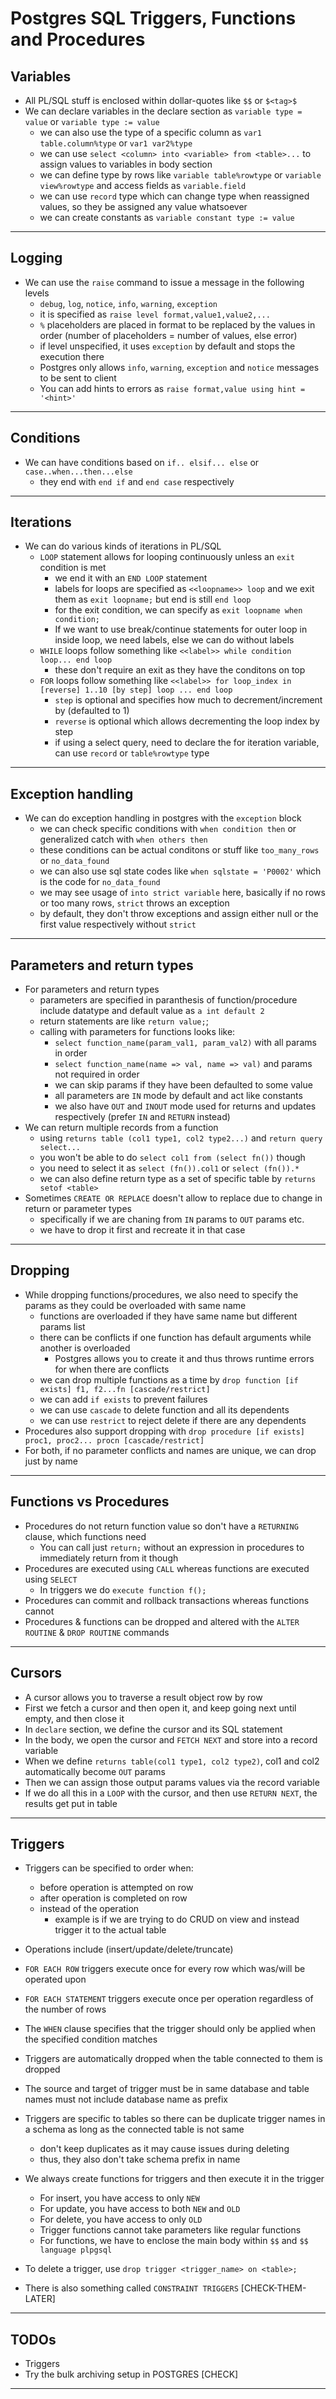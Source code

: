 # Postgres SQL Triggers, Functions and Procedures

## Variables

- All PL/SQL stuff is enclosed within dollar-quotes like `$$` or `$<tag>$`
- We can declare variables in the declare section as `variable type = value` or `variable type := value`
  - we can also use the type of a specific column as `var1 table.column%type` or `var1 var2%type`
  - we can use `select <column> into <variable> from <table>...` to assign values to variables in body section
  - we can define type by rows like `variable table%rowtype` or `variable view%rowtype` and access fields as `variable.field`
  - we can use `record` type which can change type when reassigned values, so they be assigned any value whatsoever
  - we can create constants as `variable constant type := value`

---

## Logging

- We can use the `raise` command to issue a message in the following levels
  - `debug`, `log`, `notice`, `info`, `warning`, `exception`
  - it is specified as `raise level format,value1,value2,...`
  - `%` placeholders are placed in format to be replaced by the values in order (number of placeholders = number of values, else error)
  - if level unspecified, it uses `exception` by default and stops the execution there
  - Postgres only allows `info`, `warning`, `exception` and `notice` messages to be sent to client
  - You can add hints to errors as `raise format,value using hint = '<hint>'`

---

## Conditions

- We can have conditions based on `if.. elsif... else` or `case..when...then...else`
  - they end with `end if` and `end case` respectively

---

## Iterations

- We can do various kinds of iterations in PL/SQL
  - `LOOP` statement allows for looping continuously unless an `exit` condition is met
    - we end it with an `END LOOP` statement
    - labels for loops are specified as `<<loopname>> loop` and we exit them as `exit loopname;` but end is still `end loop`
    - for the exit condition, we can specify as `exit loopname when condition;`
    - If we want to use break/continue statements for outer loop in inside loop, we need labels, else we can do without labels
  - `WHILE` loops follow something like `<<label>> while condition loop... end loop`
    - these don't require an exit as they have the conditons on top
  - `FOR` loops follow something like `<<label>> for loop_index in [reverse] 1..10 [by step] loop ... end loop`
    - `step` is optional and specifies how much to decrement/increment by (defaulted to 1)
    - `reverse` is optional which allows decrementing the loop index by step
    - if using a select query, need to declare the for iteration variable, can use `record` or `table%rowtype` type

---

## Exception handling

- We can do exception handling in postgres with the `exception` block
  - we can check specific conditions with `when condition then` or generalized catch with `when others then`
  - these conditions can be actual conditons or stuff like `too_many_rows` or `no_data_found`
  - we can also use sql state codes like `when sqlstate = 'P0002'` which is the code for `no_data_found`
  - we may see usage of `into strict variable` here, basically if no rows or too many rows, `strict` throws an exception
  - by default, they don't throw exceptions and assign either null or the first value respectively without `strict`

---

## Parameters and return types

- For parameters and return types
  - parameters are specified in paranthesis of function/procedure include datatype and default value as `a int default 2`
  - return statements are like `return value;`;
  - calling with parameters for functions looks like: 
    - `select function_name(param_val1, param_val2)` with all params in order
    - `select function_name(name => val, name => val)` and params not required in order
    - we can skip params if they have been defaulted to some value
    - all parameters are `IN` mode by default and act like constants
    - we also have `OUT` and `INOUT` mode used for returns and updates respectively (prefer `IN` and `RETURN` instead)
- We can return multiple records from a function
  - using `returns table (col1 type1, col2 type2...)` and `return query select...`
  - you won't be able to do `select col1 from (select fn())` though
  - you need to select it as `select (fn()).col1` or `select (fn()).*`
  - we can also define return type as a set of specific table by `returns setof <table>`
- Sometimes `CREATE OR REPLACE` doesn't allow to replace due to change in return or parameter types
  - specifically if we are chaning from `IN` params to `OUT` params etc.
  - we have to drop it first and recreate it in that case

---

## Dropping

- While dropping functions/procedures, we also need to specify the params as they could be overloaded with same name
  - functions are overloaded if they have same name but different params list
  - there can be conflicts if one function has default arguments while another is overloaded
    - Postgres allows you to create it and thus throws runtime errors for when there are conflicts
  - we can drop multiple functions as a time by `drop function [if exists] f1, f2...fn [cascade/restrict]`
  - we can add `if exists` to prevent failures
  - we can use `cascade` to delete function and all its dependents
  - we can use `restrict` to reject delete if there are any dependents
- Procedures also support dropping with `drop procedure [if exists] proc1, proc2... procn [cascade/restrict]`
- For both, if no parameter conflicts and names are unique, we can drop just by name

---

## Functions vs Procedures

- Procedures do not return function value so don't have a `RETURNING` clause, which functions need
  - You can call just `return;` without an expression in procedures to immediately return from it though
- Procedures are executed using `CALL` whereas functions are executed using `SELECT`
  - In triggers we do `execute function f();`
- Procedures can commit and rollback transactions whereas functions cannot
- Procedures & functions can be dropped and altered with the `ALTER ROUTINE` & `DROP ROUTINE` commands

---

## Cursors

- A cursor allows you to traverse a result object row by row
- First we fetch a cursor and then open it, and keep going next until empty, and then close it
- In `declare` section, we define the cursor and its SQL statement
- In the body, we open the cursor and `FETCH NEXT` and store into a record variable
- When we define `returns table(col1 type1, col2 type2)`, col1 and col2 automatically become `OUT` params
- Then we can assign those output params values via the record variable
- If we do all this in a `LOOP` with the cursor, and then use `RETURN NEXT`, the results get put in table

---

## Triggers

- Triggers can be specified to order when:
  - before operation is attempted on row
  - after operation is completed on row
  - instead of the operation
    - example is if we are trying to do CRUD on view and instead trigger it to the actual table
- Operations include (insert/update/delete/truncate)
- `FOR EACH ROW` triggers execute once for every row which was/will be operated upon
- `FOR EACH STATEMENT` triggers execute once per operation regardless of the number of rows
- The `WHEN` clause specifies that the trigger should only be applied when the specified condition matches
- Triggers are automatically dropped when the table connected to them is dropped
- The source and target of trigger must be in same database and table names must not include database name as prefix
- Triggers are specific to tables so there can be duplicate trigger names in a schema as long as the connected table is not same
  - don't keep duplicates as it may cause issues during deleting
  - thus, they also don't take schema prefix in name
- We always create functions for triggers and then execute it in the trigger
  - For insert, you have access to only `NEW`
  - For update, you have access to both `NEW` and `OLD`
  - For delete, you have access to only `OLD`
  - Trigger functions cannot take parameters like regular functions
  - For functions, we have to enclose the main body within `$$` and `$$ language plpgsql`
- To delete a trigger, use `drop trigger <trigger_name> on <table>;`

- There is also something called `CONSTRAINT TRIGGERS` [CHECK-THEM-LATER]

---

## TODOs

- Triggers
- Try the bulk archiving setup in POSTGRES [CHECK]

---
